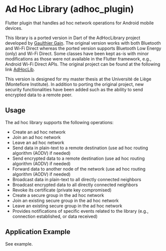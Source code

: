 # Ad Hoc Library (adhoc_plugin)

Flutter plugin that handles ad hoc network operations for Android mobile devices.

This library is a ported version in Dart of the AdHocLibrary project developed by [Gaulthier Gain](https://github.com/gaulthiergain). The original version works with both Bluetooth and Wi-Fi Direct whereas the ported version supports Bluetooth Low Energy (only) and Wi-Fi Direct. Some classes have been kept as-is with minor modifications as those were not available in the Flutter framework, e.g., Android Wi-Fi Direct APIs. The original project can be found at the following link [AdHocLib](https://github.com/gaulthiergain/AdHocLib).

This version is designed for my master thesis at the Université de Liège (Montefiore Institute). In addition to porting the original project, new security functionalities have been added such as the ability to send encrypted data to a remote peer.

## Usage

The ad hoc library supports the following operations:
- Create an ad hoc network
- Join an ad hoc network
- Leave an ad hoc network
- Send data in plain-text to a remote destination (use ad hoc routing algorithm (AODV) if needed)
- Send encrypted data to a remote destination (use ad hoc routing algorithm (AODV) if needed)
- Forward data to another node of the network (use ad hoc routing algorithm (AODV) if needed)
- Broadcast data in plain-text to all directly connected neighbors
- Broadcast encrypted data to all directly connected neighbors
- Revoke its certificate (private key compromised)
- Create a secure group in the ad hoc network
- Join an existing secure group in the ad hoc network
- Leave an existing secure group in the ad hoc network
- Provides notifications of specific events related to the library (e.g., connection established, or data received)

## Application Example

See example.